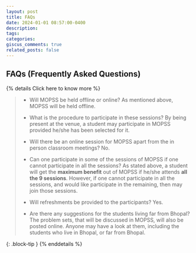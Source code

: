 ```yaml
---
layout: post
title: FAQs
date: 2024-01-01 08:57:00-0400
description: 
tags: 
categories: 
giscus_comments: true
related_posts: false
---
```



## FAQs (Frequently Asked Questions)

{% details Click here to know more %}

> - Will MOPSS be held offline or online?
> As mentioned above, MOPSS will be held offline.
>
> - What is the procedure to participate in these sessions?
> By being present at the venue, a student may participate in MOPSS provided he/she has been selected for it.
>
> - Will there be an online session for MOPSS apart from the in person classroom meetings?
> No.
>
> - Can one participate in some of the sessions of MOPSS if one cannot participate in all the sessions?
> As stated above, a student will get the **maximum benefit** out of MOPSS if he/she attends **all the 9 sessions**. However, if one cannot participate in all the sessions, and would like participate in the remaining, then may join those sessions.
>
> - Will refreshments be provided to the participants?
> Yes.
>
> - Are there any suggestions for the students living far from Bhopal?
> The problem sets, that will be discussed in MOPSS, will also be posted online. Anyone may have a look at them, including the students who live in Bhopal, or far from Bhopal.
>
{: .block-tip }
{% enddetails %}